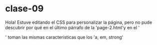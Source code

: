 # clase-09
Hola!
Estuve editando el CSS para personalizar la página, pero no pude descubrir por qué en el último párrafo de la 'page-2.html'y en el '<footer>' toman las mismas características que los 'a, em, strong'
